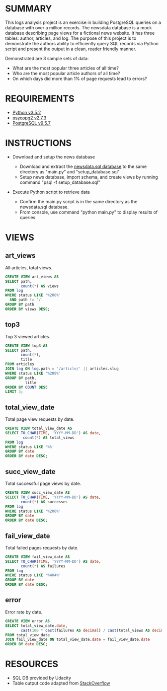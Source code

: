 # SUMMARY
This logs analysis project is an exercise in building PostgreSQL queries on a database with over a million records.
The newsdata database is a mock database describing page views for a fictional news website.  It has 
three tables: author, articles, and log.  The purpose of this project is to demonstrate the authors ability
to efficiently query SQL records via Python script and present the output in a clean, reader friendly manner.

Demonstrated are 3 sample sets of data:

- What are the most popular three articles of all time?
- Who are the most popular article authors of all time?
- On which days did more than 1% of page requests lead to errors?

# REQUIREMENTS
- [Python v3.5.2](https://www.python.org/downloads/release/python-352/)
- [psycopg2 v2.7.3](http://initd.org/psycopg/)
- [PostgreSQL v9.5.7](https://www.postgresql.org/download/)

# INSTRUCTIONS

- Download and setup the news database
    - Download and extract the 
[newsdata.sql database](https://d17h27t6h515a5.cloudfront.net/topher/2016/August/57b5f748_newsdata/newsdata.zip) to the
same directory as "main.py" and "setup_database.sql"
    - Setup news database, import schema, and create views by running command "psql -f setup_database.sql"
    
- Execute Python script to retrieve data
    - Confirm the main.py script is in the same directory as the newsdata.sql database.
    - From console, use command "python main.py" to display results of queries


# VIEWS
## art_views
All articles, total views.

```sql
CREATE VIEW art_views AS
SELECT path,
       count(*) AS views
FROM log
WHERE status LIKE '%200%'
  AND path != '/'
GROUP BY path
ORDER BY views DESC;
```

## top3
Top 3 viewed articles.

```sql
CREATE VIEW top3 AS
SELECT path,
       count(*),
       title
FROM articles
JOIN log ON log.path = '/article/' || articles.slug
WHERE status LIKE '%200%'
GROUP BY path,
         title
ORDER BY COUNT DESC
LIMIT 3;
```
    
## total_view_date
Total page view requests by date.

```sql
CREATE VIEW total_view_date AS
SELECT TO_CHAR(TIME, 'YYYY-MM-DD') AS date,
        count(*) AS total_views
FROM log
WHERE status LIKE '%%'
GROUP BY date
ORDER BY date DESC;
```

## succ_view_date
Total successful page views by date.

```sql
CREATE VIEW succ_view_date AS
SELECT TO_CHAR(TIME, 'YYYY-MM-DD') AS date,
       count(*) AS successes
FROM log
WHERE status LIKE '%200%'
GROUP BY date
ORDER BY date DESC;
```

## fail_view_date
Total failed pages requests by date.

```sql
CREATE VIEW fail_view_date AS
SELECT TO_CHAR(TIME, 'YYYY-MM-DD') AS date,
       count(*) AS failures
FROM log
WHERE status LIKE '%404%'
GROUP BY date
ORDER BY date DESC;
```

## error
Error rate by date.

```sql
CREATE VIEW error AS
SELECT total_view_date.date,
       cast(100 * cast(failures AS decimal) / cast(total_views AS decimal) AS decimal(16,2)) AS percent_error
FROM total_view_date
JOIN fail_view_date ON total_view_date.date = fail_view_date.date
ORDER BY date DESC;
```
    
# RESOURCES
- SQL DB provided by Udacity
- Table output code adapted from 
[StackOverflow](https://stackoverflow.com/questions/10865483/print-results-in-mysql-format-with-python)

